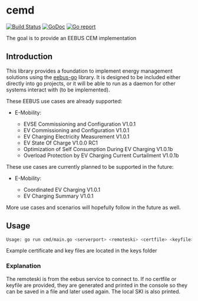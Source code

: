 # cemd

[![Build Status](https://github.com/enbility/cemd/actions/workflows/default.yml/badge.svg?branch=main)](https://github.com/enbility/cemd/actions/workflows/default.yml/badge.svg?branch=main)
[![GoDoc](https://img.shields.io/badge/godoc-reference-5272B4)](https://godoc.org/github.com/enbility/cemd)
[![Go report](https://goreportcard.com/badge/github.com/enbility/cemd)](https://goreportcard.com/report/github.com/enbility/cemd)

The goal is to provide an EEBUS CEM implementation

## Introduction

This library provides a foundation to implement energy management solutions using the [eebus-go](https://github.com/enbility/eebus-go) library. It is designed to be included either directly into go projects, or it will be able to run as a daemon for other systems interact with (to be implemented).

These EEBUS use cases are already supported:

- E-Mobility:

  - EVSE Commissioning and Configuration V1.0.1
  - EV Commissioning and Configuration V1.0.1
  - EV Charging Electricity Measurement V1.0.1
  - EV State Of Charge V1.0.0 RC1
  - Optimization of Self Consumption During EV Charging V1.0.1b
  - Overload Protection by EV Charging Current Curtailment V1.0.1b

These use cases are currently planned to be supported in the future:

- E-Mobility:

  - Coordinated EV Charging V1.0.1
  - EV Charging Summary V1.0.1

More use cases and scenarios will hopefully follow in the future as well.

## Usage

```sh
Usage: go run cmd/main.go <serverport> <remoteski> <certfile> <keyfile>
```

Example certificate and key files are located in the keys folder

### Explanation

The remoteski is from the eebus service to connect to.
If no certfile or keyfile are provided, they are generated and printed in the console so they can be saved in a file and later used again. The local SKI is also printed.
